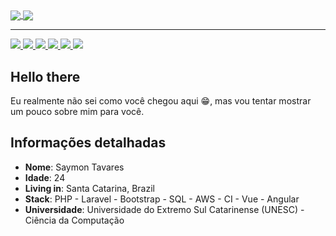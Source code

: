 <div>
    <a href="https://github.com/saymontavares">
      <img align="center" src="https://github-readme-stats.vercel.app/api?username=saymontavares&count_private=true&show_icons=true&theme=algolia" />
    </a>
    <a href="https://github.com/saymontavares">
      <img align="center" src="https://github-readme-stats.vercel.app/api/top-langs/?username=saymontavares&theme=algolia&layout=compact" />
    </a>
</div>

<hr>

<div>
    <a target='_blank' href="https://dev.to/saymon">
        <img src="https://img.shields.io/badge/dev.to-0A0A0A?style=for-the-badge&logo=dev.to&logoColor=white">
    </a>
    <a target='_blank' href="https://www.instagram.com/sayntr/">
        <img src="https://img.shields.io/badge/Instagram-E4405F?style=for-the-badge&logo=instagram&logoColor=white">
    </a>
    <a target='_blank' href="https://linkedin.com/in/saymon-tavares/">
        <img src="https://img.shields.io/badge/LinkedIn-0077B5?style=for-the-badge&logo=linkedin&logoColor=white">
    </a>
    <a target='_blank' href="#">
        <img src="https://img.shields.io/badge/Twitch-9146FF?style=for-the-badge&logo=twitch&logoColor=white">
    </a>
    <a target='_blank' href="#">
        <img src="https://img.shields.io/badge/Twitter-1DA1F2?style=for-the-badge&logo=twitter&logoColor=white">
    </a>
    <a target='_blank' href="#">
        <img src="https://img.shields.io/badge/YouTube-FF0000?style=for-the-badge&logo=youtube&logoColor=white">
    </a>
</div>

## Hello there

Eu realmente não sei como você chegou aqui 😁, mas vou tentar mostrar um pouco sobre mim para você.

## Informações detalhadas

* **Nome**: Saymon Tavares
* **Idade**: 24
* **Living in**: Santa Catarina, Brazil
* **Stack**: PHP - Laravel - Bootstrap - SQL - AWS - CI - Vue - Angular
* **Universidade**: Universidade do Extremo Sul Catarinense (UNESC) - Ciência da Computação
